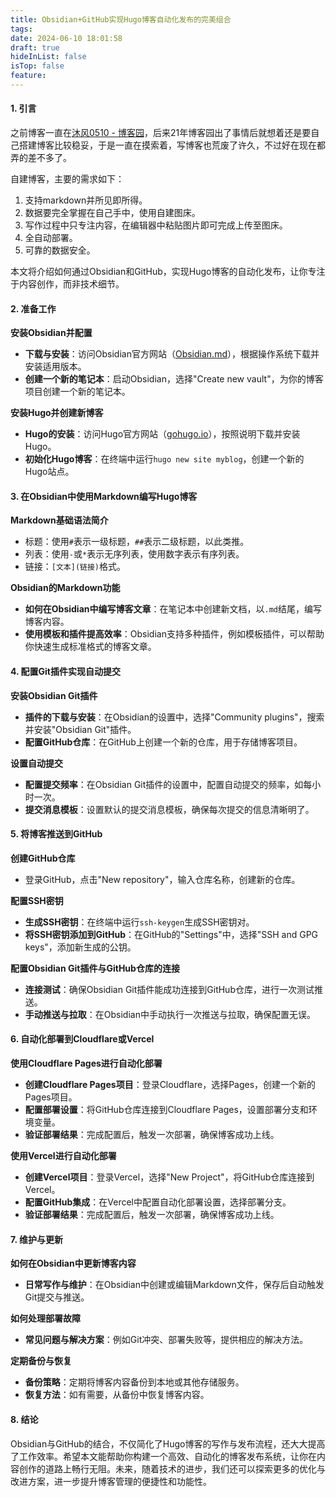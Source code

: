 ```yaml
---
title: Obsidian+GitHub实现Hugo博客自动化发布的完美组合
tags: 
date: 2024-06-10 18:01:58
draft: true
hideInList: false
isTop: false
feature:
---
```

#### 1. 引言

之前博客一直在[沐风0510 - 博客园](https://www.cnblogs.com/halfsaltedfish)，后来21年博客园出了事情后就想着还是要自己搭建博客比较稳妥，于是一直在摸索着，写博客也荒废了许久，不过好在现在都弄的差不多了。

自建博客，主要的需求如下：
1. 支持markdown并所见即所得。
2. 数据要完全掌握在自己手中，使用自建图床。
3. 写作过程中只专注内容，在编辑器中粘贴图片即可完成上传至图床。
4. 全自动部署。
5. 可靠的数据安全。

本文将介绍如何通过Obsidian和GitHub，实现Hugo博客的自动化发布，让你专注于内容创作，而非技术细节。

#### 2. 准备工作

**安装Obsidian并配置**

- **下载与安装**：访问Obsidian官方网站（[Obsidian.md](https://obsidian.md/)），根据操作系统下载并安装适用版本。
- **创建一个新的笔记本**：启动Obsidian，选择"Create new vault"，为你的博客项目创建一个新的笔记本。

**安装Hugo并创建新博客**

- **Hugo的安装**：访问Hugo官方网站（[gohugo.io](https://gohugo.io/)），按照说明下载并安装Hugo。
- **初始化Hugo博客**：在终端中运行`hugo new site myblog`，创建一个新的Hugo站点。

#### 3. 在Obsidian中使用Markdown编写Hugo博客

**Markdown基础语法简介**

- 标题：使用`#`表示一级标题，`##`表示二级标题，以此类推。
- 列表：使用`-`或`*`表示无序列表，使用数字表示有序列表。
- 链接：`[文本](链接)`格式。

**Obsidian的Markdown功能**

- **如何在Obsidian中编写博客文章**：在笔记本中创建新文档，以`.md`结尾，编写博客内容。
- **使用模板和插件提高效率**：Obsidian支持多种插件，例如模板插件，可以帮助你快速生成标准格式的博客文章。

#### 4. 配置Git插件实现自动提交

**安装Obsidian Git插件**

- **插件的下载与安装**：在Obsidian的设置中，选择"Community plugins"，搜索并安装"Obsidian Git"插件。
- **配置GitHub仓库**：在GitHub上创建一个新的仓库，用于存储博客项目。

**设置自动提交**

- **配置提交频率**：在Obsidian Git插件的设置中，配置自动提交的频率，如每小时一次。
- **提交消息模板**：设置默认的提交消息模板，确保每次提交的信息清晰明了。

#### 5. 将博客推送到GitHub

**创建GitHub仓库**

- 登录GitHub，点击"New repository"，输入仓库名称，创建新的仓库。

**配置SSH密钥**

- **生成SSH密钥**：在终端中运行`ssh-keygen`生成SSH密钥对。
- **将SSH密钥添加到GitHub**：在GitHub的"Settings"中，选择"SSH and GPG keys"，添加新生成的公钥。

**配置Obsidian Git插件与GitHub仓库的连接**

- **连接测试**：确保Obsidian Git插件能成功连接到GitHub仓库，进行一次测试推送。
- **手动推送与拉取**：在Obsidian中手动执行一次推送与拉取，确保配置无误。

#### 6. 自动化部署到Cloudflare或Vercel

**使用Cloudflare Pages进行自动化部署**

- **创建Cloudflare Pages项目**：登录Cloudflare，选择Pages，创建一个新的Pages项目。
- **配置部署设置**：将GitHub仓库连接到Cloudflare Pages，设置部署分支和环境变量。
- **验证部署结果**：完成配置后，触发一次部署，确保博客成功上线。

**使用Vercel进行自动化部署**

- **创建Vercel项目**：登录Vercel，选择"New Project"，将GitHub仓库连接到Vercel。
- **配置GitHub集成**：在Vercel中配置自动化部署设置，选择部署分支。
- **验证部署结果**：完成配置后，触发一次部署，确保博客成功上线。

#### 7. 维护与更新

**如何在Obsidian中更新博客内容**

- **日常写作与维护**：在Obsidian中创建或编辑Markdown文件，保存后自动触发Git提交与推送。

**如何处理部署故障**

- **常见问题与解决方案**：例如Git冲突、部署失败等，提供相应的解决方法。

**定期备份与恢复**

- **备份策略**：定期将博客内容备份到本地或其他存储服务。
- **恢复方法**：如有需要，从备份中恢复博客内容。

#### 8. 结论

Obsidian与GitHub的结合，不仅简化了Hugo博客的写作与发布流程，还大大提高了工作效率。希望本文能帮助你构建一个高效、自动化的博客发布系统，让你在内容创作的道路上畅行无阻。未来，随着技术的进步，我们还可以探索更多的优化与改进方案，进一步提升博客管理的便捷性和功能性。